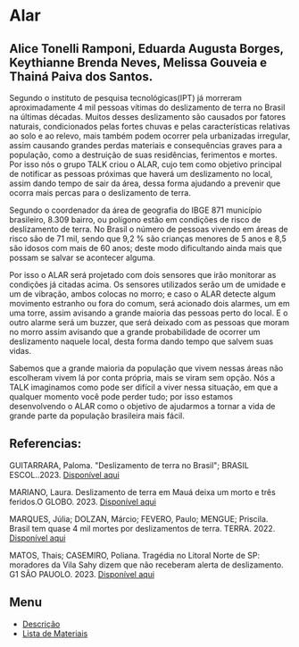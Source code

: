 # Alar

Alice Tonelli Ramponi, Eduarda Augusta Borges, Keythianne Brenda Neves, Melissa Gouveia e Thainá Paiva dos Santos.
----

Segundo o instituto de pesquisa tecnológicas(IPT) já morreram aproximadamente 4 mil pessoas vítimas do deslizamento de terra no Brasil na últimas décadas. Muitos desses deslizamento são causados por fatores naturais, condicionados pelas fortes chuvas e pelas características relativas ao solo e ao relevo, mais também podem ocorrer pela urbanizadas irregular, assim causando grandes perdas materiais e consequências graves para a população, como a destruição de suas residências, ferimentos e mortes. Por isso nós o grupo TALK criou o ALAR, cujo tem como objetivo principal de notificar as pessoas próximas que haverá um deslizamento no local, assim dando tempo de sair da área, dessa forma  ajudando a prevenir que ocorra mais percas para o deslizamento de terra.

Segundo o coordenador da área de geografia do IBGE 871 município brasileiro, 8.309 bairro, ou polígono  estão em condições de risco  de deslizamento de terra. No Brasil o número de pessoas vivendo em áreas de risco são de 71 mil, sendo que  9,2 %  são crianças menores de 5 anos e 8,5 são idosos com mais de 60 anos; deste modo dificultando ainda mais  que possam se salvar se acontecer alguma.

Por isso o  ALAR será projetado com  dois sensores que irão monitorar as condições já citadas acima. Os  sensores utilizados serão um de umidade e um de vibração, ambos colocas no morro; e caso o ALAR  detecte algum movimento estranho ou fora do comum, será acionado dois alarmes, um em uma torre, assim avisando a grande maioria das pessoas perto do local. E o outro alarme será um buzzer, que será deixado com as pessoas que moram no morro assim avisando que a grande probabilidade de ocorrer um deslizamento naquele local, desta forma dando tempo que salvem suas vidas.

 Sabemos que a grande maioria da população que vivem nessas áreas não escolheram vivem lá por conta própria, mais se viram sem opção. Nós a TALK imaginamos como pode ser difícil a viver nessa situação, em que a qualquer momento você pode perder tudo; por isso estamos desenvolvendo o ALAR como o objetivo de ajudarmos a tornar a vida de grande parte da população brasileira mais fácil.

 ## Referencias:

 GUITARRARA, Paloma. "Deslizamento de terra no Brasil"; BRASIL ESCOL..2023.
[Disponível aqui]( https://brasilescola.uol.com.br/geografia/enchentes-deslizamentos-terra-no-brasil-principais-causas.htm)

MARIANO, Laura. Deslizamento de terra em Mauá deixa um morto e três feridos.O GLOBO. 2023.
[Disponível aqui](https://oglobo.globo.com/brasil/noticia/2023/02/deslizamento-de-terra-em-maua-deixa-um-morto-e-tres-feridos.ghtml)

MARQUES, Júlia; DOLZAN, Márcio; FEVERO, Paulo; MENGUE; Priscila. Brasil tem quase 4 mil mortes por deslizamentos de terra. TERRA. 2022.
[Disponível aqui](https://www.terra.com.br/noticias/brasil/cidades/brasil-tem-quase-4-mil-mortes-por-deslizamentos-de-terra,43b8e0c71f1d32c1a69b88fbcc4b0ede40xtezym.html)

MATOS, Thais; CASEMIRO, Poliana. Tragédia no Litoral Norte de SP: moradores da Vila Sahy dizem que não receberam alerta de deslizamento. G1 SÃO PAUOLO. 2023. 
[Disponível  aqui](https://g1.globo.com/sp/sao-paulo/noticia/2023/02/22/moradores-da-vila-sahy-dizem-que-nao-receberam-alerta-de-deslizamento.ghtml)


## Menu
+ [Descrição](https://github.com/Neveskb/Sistema_ALAR)
+ [Lista de Materiais](https://github.com/Neveskb/Sistema_ALAR/blob/main/Documentação/ListadeMateriais.md)

